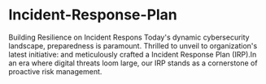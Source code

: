 # Incident-Response-Plan
Building Resilience on Incident Respons
Today's dynamic cybersecurity landscape, preparedness is paramount. Thrilled to unveil to organization's latest initiative: and meticulously crafted a Incident Response Plan (IRP).In an era where digital threats loom large, our IRP stands as a cornerstone of proactive risk management.
